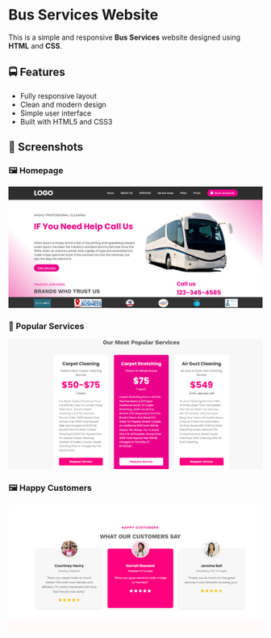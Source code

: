 # Bus Services Website

This is a simple and responsive **Bus Services** website designed using **HTML** and **CSS**.

## 🚍 Features

- Fully responsive layout
- Clean and modern design
- Simple user interface
- Built with HTML5 and CSS3

## 📸 Screenshots

### 🖼️ Homepage

![Homepage](/Capture%201.PNG)

### 📱 Popular Services

![Popular-Services](/Capture%203.PNG)
### 🖼️ Happy Customers

![HappyCustomers](/Capture%205.PNG)



